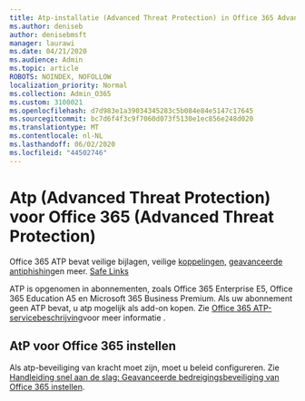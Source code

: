```yaml
---
title: Atp-installatie (Advanced Threat Protection) in Office 365 Advanced Threat Protection (ATP)
ms.author: deniseb
author: denisebmsft
manager: laurawi
ms.date: 04/21/2020
ms.audience: Admin
ms.topic: article
ROBOTS: NOINDEX, NOFOLLOW
localization_priority: Normal
ms.collection: Admin_O365
ms.custom: 3100021
ms.openlocfilehash: d7d983e1a39034345283c5b084e84e5147c17645
ms.sourcegitcommit: bc7d6f4f3c9f7060d073f5130e1ec856e248d020
ms.translationtype: MT
ms.contentlocale: nl-NL
ms.lasthandoff: 06/02/2020
ms.locfileid: "44502746"
---
```

# <a name="office-365-advanced-threat-protection-atp"></a>Atp (Advanced Threat Protection) voor Office 365 (Advanced Threat Protection)

Office 365 ATP bevat veilige bijlagen, veilige [koppelingen,](https://docs.microsoft.com/microsoft-365/security/office-365-security/atp-safe-attachments) [geavanceerde antiphishing](https://docs.microsoft.com/microsoft-365/security/office-365-security/atp-anti-phishing)en meer. [Safe Links](https://docs.microsoft.com/microsoft-365/security/office-365-security/atp-safe-links) 

ATP is opgenomen in abonnementen, zoals Office 365 Enterprise E5, Office 365 Education A5 en Microsoft 365 Business Premium. Als uw abonnement geen ATP bevat, u atp mogelijk als add-on kopen. Zie [Office 365 ATP-servicebeschrijving](https://docs.microsoft.com/office365/servicedescriptions/office-365-advanced-threat-protection-service-description)voor meer informatie .

## <a name="set-up-office-365-atp"></a>AtP voor Office 365 instellen

Als atp-beveiliging van kracht moet zijn, moet u beleid configureren. Zie [Handleiding snel aan de slag: Geavanceerde bedreigingsbeveiliging van Office 365 instellen](https://docs.microsoft.com/office365/securitycompliance/checklist-atp-setup).

